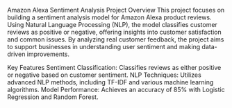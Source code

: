 Amazon Alexa Sentiment Analysis
Project Overview
This project focuses on building a sentiment analysis model for Amazon Alexa product reviews. Using Natural Language Processing (NLP), the model classifies customer reviews as positive or negative, offering insights into customer satisfaction and common issues. By analyzing real customer feedback, the project aims to support businesses in understanding user sentiment and making data-driven improvements.

Key Features
Sentiment Classification: Classifies reviews as either positive or negative based on customer sentiment.
NLP Techniques: Utilizes advanced NLP methods, including TF-IDF and various machine learning algorithms.
Model Performance: Achieves an accuracy of 85% with Logistic Regression and Random Forest.
